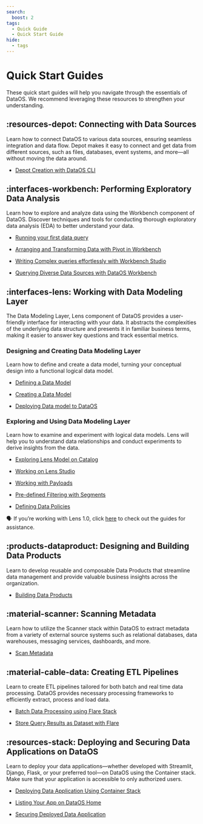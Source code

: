 ```yaml
---
search:
  boost: 2
tags:
  - Quick Guide
  - Quick Start Guide
hide:
  - tags
---
```


# Quick Start Guides

These quick start guides will help you navigate through the essentials of DataOS. We recommend leveraging these resources to strengthen your understanding.

## :resources-depot: Connecting with Data Sources

Learn how to connect DataOS to various data sources, ensuring seamless integration and data flow. Depot makes it easy to connect and get data from different sources, such as files, databases, event systems, and more—all without moving the data around.

<div class= "grid cards" markdown>

-   [Depot Creation with DataOS CLI](/quick_guides/depot_creation_cli/)

</div>

## :interfaces-workbench: Performing Exploratory Data Analysis

Learn how to explore and analyze data using the Workbench component of DataOS. Discover techniques and tools for conducting thorough exploratory data analysis (EDA) to better understand your data.


<div class= "grid cards" markdown>

    
-   [Running your first data query](/quick_guides/first_query/)

-   [Arranging and Transforming Data with Pivot in Workbench](/quick_guides/eda_pivot/)

-   [Writing Complex queries effortlessly with Workbench Studio](/quick_guides/sql_query_studio/)

-   [Querying Diverse Data Sources with DataOS Workbench](/quick_guides/query_diverse_data_source/)

</div>

## :interfaces-lens: Working with Data Modeling Layer

The Data Modeling Layer, Lens component of DataOS provides a user-friendly interface for interacting with your data. It abstracts the complexities of the underlying data structure and presents it in familiar business terms, making it easier to answer key questions and track essential metrics.

### **Designing and Creating Data Modeling Layer**

Learn how to define and create a data model, turning your conceptual design into a functional logical data model. 

<div class= "grid cards" markdown>

-   [Defining a Data Model](/quick_guides/define_data_model/)

-   [Creating a Data Model](/quick_guides/create_data_model/)

<!-- -   [Testing a Data Model locally](/quick_guides/test_data_model/) -->
-   [Deploying Data model to DataOS](/quick_guides/deploy_data_model/)
     
</div>

### **Exploring and Using Data Modeling Layer**

Learn how to examine and experiment with logical data models. Lens will help you to understand data relationships and conduct experiments to derive insights from the data.

<div class= "grid cards" markdown>

-   [Exploring Lens Model on Catalog](/quick_guides/exploring_lens_on_metis/)

-   [Working on Lens Studio](/quick_guides/working_on_lens_studio/)

-   [Working with Payloads](/quick_guides/working_with_payload/)

-   [Pre-defined Filtering with Segments](/quick_guides/working_with_segments/)

-   [Defining Data Policies](/quick_guides/apply_data_policy_lens/)
     
</div>

<aside class="callout">
🗣 If you’re working with Lens 1.0, click <a href="/quick_guides/lens1/">here</a> to check out the guides for assistance.
</aside>

## :products-dataproduct: Designing and Building Data Products
Learn to develop reusable and composable Data Products that streamline data management and provide valuable business insights across the organization.

<div class= "grid cards" markdown>

-   [Building Data Products](/quick_guides/building_data_product/)

</div>

## :material-scanner: Scanning Metadata

Learn how to utilize the Scanner stack within DataOS to extract metadata from a variety of external source systems such as relational databases, data warehouses, messaging services, dashboards, and more. 

<div class= "grid cards" markdown>

-   [Scan Metadata](/quick_guides/scan_metadata/)
     
</div>

## :material-cable-data: Creating ETL Pipelines

Learn to create ETL pipelines tailored for both batch and real time data processing. DataOS provides necessary processing frameworks to efficiently extract, process and load data.

<div class= "grid cards" markdown>

-   [Batch Data Processing using Flare Stack](/quick_guides/creating_etl_pipelines/flare_job/)

-   [Store Query Results as Dataset with Flare](/quick_guides/creating_etl_pipelines/query_as_input_flare/)
     
</div>

## :resources-stack: Deploying and Securing Data Applications on DataOS 

Learn to deploy your data applications—whether developed with Streamlit, Django, Flask, or your preferred tool—on DataOS using the Container stack. Make sure that your application is accessible to only authorized users.
<div class= "grid cards" markdown>

-   [Deploying Data Application Using Container Stack](/quick_guides/deploy_data_app_using_container_stack/)

-   [Listing Your App on DataOS Home](/quick_guides/app_on_dataos_home/)

-   [Securing Deployed Data Application](/quick_guides/secure_deployed_app/)

</div>